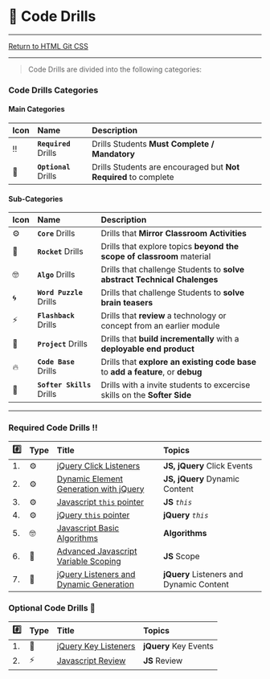# :dart: Code Drills

<hr> 

[Return to HTML Git CSS](../../../README.md#jquery)

<hr>

> Code Drills are divided into the following categories: 

### Code Drills Categories

#### **Main Categories**

| Icon | Name | Description |
|:--|:--|:--|
| :bangbang:  | **`Required`** Drills  | Drills Students **Must Complete / Mandatory** |
| :diamond_shape_with_a_dot_inside:  | **`Optional`** Drills  | Drills Students are encouraged but **Not Required** to complete |

#### **Sub-Categories**

| Icon | Name | Description |
|:--|:--|:--|
| :gear:  | **`Core`** Drills  | Drills that **Mirror Classroom Activities**|
| :rocket:  | **`Rocket`** Drills  | Drills that explore topics **beyond the scope of classroom** material  |
| :nerd_face: | **`Algo`** Drills  | Drills that challenge Students to **solve abstract Technical Chalenges** |
| :cyclone: | **`Word Puzzle`** Drills  | Drills that challenge Students to **solve brain teasers**  |
|  :zap: | **`Flashback`** Drills  | Drills that **review** a technology or concept from an earlier module  |
| :triangular_flag_on_post: | **`Project`** Drills  | Drills that **build incrementally** with a **deployable end product** |
| :fire:  | **`Code Base`** Drills  | Drills that **explore an existing code base** to **add a feature**, or **debug** |
| :radio_button: | **`Softer Skills`** Drills  | Drills with a invite students to excercise skills on the **Softer Side** |

<hr> 

### Required Code Drills :bangbang:

| :hash: | Type | Title | Topics|
| :-- | :-- | :-- |:-- |
| 1. | :gear: | [jQuery Click Listeners](./00-required-code-drills/01-core-jquery-click-listeners) | **JS, jQuery** Click Events
| 2. | :gear: | [Dynamic Element Generation with jQuery](./00-required-code-drills/02-core-jquery-dynamic-generation) |  **JS, jQuery** Dynamic Content
| 3. | :gear: | [Javascript `this` pointer](./00-required-code-drills/03-core-js-this-pointer) |  **JS** _`this`_
| 4. | :gear: | [jQuery `this` pointer](./00-required-code-drills/04-core-jquery-this-pointer) | **jQuery** _`this`_
| 5. | :nerd_face: | [Javascript Basic Algorithms](./00-required-code-drills/05-algo-js-basic-algorithms) | **Algorithms**
| 6. | :rocket: | [Advanced Javascript Variable Scoping](./00-required-code-drills/06-rock-js-variable-scope-advanced) | **JS** Scope
| 7. | :triangular_flag_on_post: | [jQuery Listeners and Dynamic Generation](./00-required-code-drills/07-proj-jquery-listeners-and-dynamic-generation) | **jQuery** Listeners and Dynamic Content

###  Optional Code Drills :diamond_shape_with_a_dot_inside:

| :hash: | Type | Title | Topics|
| :-- | :-- | :-- |:-- |
| 1. | :triangular_flag_on_post: | [jQuery Key Listeners](./00-required-code-drills/01-proj-jquery-key-listener) | **jQuery** Key Events
| 2. | :zap: | [Javascript Review](./00-required-code-drills/02-flash-js-review) | **JS** Review